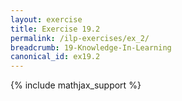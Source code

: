 ```yaml
---
layout: exercise
title: Exercise 19.2
permalink: /ilp-exercises/ex_2/
breadcrumb: 19-Knowledge-In-Learning
canonical_id: ex19.2
---
```


{% include mathjax_support %}
